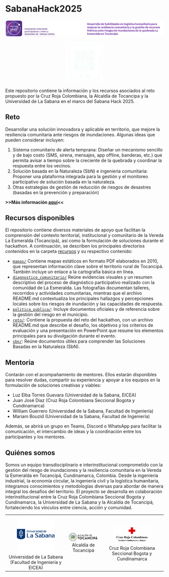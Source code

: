 
# SabanaHack2025



<p align="center">
        <img src="./docs/assets/conv360.png">
</p>

<p align="center">
<img src="docs/assets/sabana_hack_logo.png" alt="Unisabana" width="120">
</p>

Este repositorio contiene la información y los recursos asociados al reto propuesto por la Cruz Roja Colombiana, la Alcaldía de Tocancipa y la Universidad de La Sabana en el marco del Sabana Hack 2025.


## Reto

Desarrollar una solución innovadora y aplicable en territorio, que mejore la resiliencia comunitaria ante riesgos de inundaciones. Algunas ideas que pueden considerar incluyen:

1. Sistema comunitario de alerta temprana:
Diseñar un mecanismo sencillo y de bajo costo (SMS, sirena, mensajes, app offline, banderas, etc.) que permita avisar a tiempo sobre la creciente de la quebrada y coordinar la respuesta entre los vecinos.
2. Solución basada en la Naturaleza (SbN) e ingeniería comunitaria:
Proponer una plataforma integrada para la gestión y el monitoreo participativo de solución basada en la naturaleza.
3. Otras estrategias de gestión de reducción de riesgos de desastres (basadas en la prevención y preparación) 


**>>Más información [aquí](./reto)<<**

## Recursos disponibles

El repositorio contiene diversos materiales de apoyo que facilitan la comprensión del contexto territorial, institucional y comunitario de la Vereda La Esmeralda (Tocancipá), así como la formulación de soluciones durante el hackathon.
A continuación, se describen los principales directorios contenidos en la carpeta [recursos](recursos) y su respectivo contenido:
- [```mapas/```](recursos/mapas)
Contiene mapas estáticos en formato PDF elaborados en 2010, que representan información clave sobre el territorio rural de Tocancipá. También incluye un enlace a la cartografía básica en línea.
- [```diagnostico_comunitario/```](recursos/diagnostico_comunitario) Reúne evidencias visuales y un resumen descriptivo del proceso de diagnóstico participativo realizado con la comunidad de La Esmeralda. Las fotografías documentan talleres, recorridos y actividades comunitarias, mientras que el archivo README.md contextualiza los principales hallazgos y percepciones locales sobre los riesgos de inundación y las capacidades de respuesta.
- [```politica_publica/```](recursos/politica_publica): Incluye documentos oficiales y de referencia sobre la gestión del riesgo en el municipio.
- [```reto/```](./reto): Contiene la propuesta del reto del hackathon, con un archivo README.md que describe el desafío, los objetivos y los criterios de evaluación y una presentación en PowerPoint que resume los elementos principales para su divulgación durante el evento.
- [```sbn/```](recursos/sbn): Reúne documentos útiles para comprender las Soluciones Basadas en la Naturaleza (SbN).

## Mentoria

Contarán con el acompañamiento de mentores. Ellos estarán disponibles para resolver dudas, compartir su experiencia y apoyar a los equipos en la formulación de soluciones creativas y viables:
* Luz Elba Torres Guevara (Universidad de la Sabana, EICEA)
* Juan José Diaz (Cruz Roja Colombiana Seccional Bogota y Cundinamarca)
* William Guerrero (Universidad de la Sabana, Facultad de Ingeniería)
* Mariam Bouzid (Universidad de la Sabana, Facultad de Ingeniería)


Además, se abrirá un grupo en Teams, Discord o WhatsApp para facilitar la comunicación, el intercambio de ideas y la coordinación entre los participantes y los mentores.
## Quiénes somos

Somos un equipo transdisciplinario e interinstitucional comprometido con la gestión del riesgo de inundaciones y la resiliencia comunitaria en la Vereda la Esmeralda en Tocancipá, Cundinamarca, Colombia. Desde la ingeniería industrial, la economía circular, la ingeniería civil y la logística humanitaria, integramos conocimientos y metodologías diversas para abordar de manera integral los desafíos del territorio. El proyecto se desarrolla en colaboración interinstitucional entre la Cruz Roja Colombiana Seccional Bogota y Cundinamarca, la Universidad de La Sabana y la Alcaldía de Tocancipá, fortaleciendo los vínculos entre ciencia, acción y comunidad.
<table align="center">
  <tr>
    <td align="center"><img src="docs/assets/Unisabana.png" alt="Unisabana" width="120"><br>Universidad de La Sabana (Facultad de Ingeniería y EICEA)</td>
    <td align="center"><img src="docs/assets/Alcaldia.png" alt="Alcaldía de Tocancipá" width="120"><br>Alcaldía de Tocancipá</td>
    <td align="center"><img src="docs/assets/CruzRoja.png" alt="Cruz Roja Colombiana" width="120"><br>Cruz Roja Colombiana Seccional Bogota y Cundinamarca</td>
  </tr>
</table>


